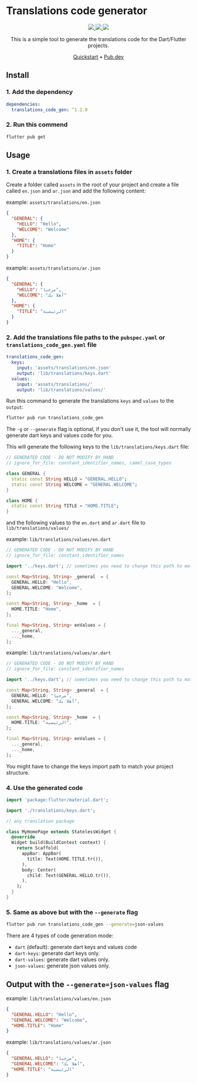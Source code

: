 # Translations code generator

<p align="center">
  <a href="https://pub.dev/packages/translations_code_gen">
    <img src="https://img.shields.io/pub/v/translations_code_gen?translations_code_gen=pub.dev&labelColor=333940&logo=dart">
  </a>
  <a href="https://t.me/youhanasheriff">
    <img src="https://img.shields.io/static/v1?label=join&message=Hey dev!&labelColor=333940&logo=telegram&logoColor=white&color=229ED9">
  </a>
  <a href="https://twitter.com/youhanasheriff">
    <img src="https://img.shields.io/twitter/follow/youhanasheriff?style=flat&label=Follow&color=1DA1F2&labelColor=333940&logo=twitter&logoColor=fff">
  </a>
</p>

<p align="center">
This is a simple tool to generate the translations code for the Dart/Flutter projects.
</p>

<p align="center">
  <a href="https://youhanasheriff.com">Quickstart</a> •
  <a href="https://pub.dev/packages/translations_code_gen">Pub.dev</a>
</p>

## Install

### 1. Add the dependency

```yaml
dependencies:
  translations_code_gen: ^1.2.0
```

### 2. Run this commend

```bash
flutter pub get
```

## Usage

### 1. Create a translations files in `assets` folder

Create a folder called `assets` in the root of your project and create a file called `en.json` and `ar.json` and add the following content:

example: `assets/translations/en.json`

```json
{
  "GENERAL": {
    "HELLO": "Hello",
    "WELCOME": "Welcome"
  },
  "HOME": {
    "TITLE": "Home"
  }
}
```

example: `assets/translations/ar.json`

```json
{
  "GENERAL": {
    "HELLO": "مرحبا",
    "WELCOME": "أهلا بك"
  },
  "HOME": {
    "TITLE": "الرئيسية"
  }
}
```

### 2. Add the translations file paths to the `pubspec.yaml` or `translations_code_gen.yaml` file

```yaml
translations_code_gen:
  keys:
    input: 'assets/translations/en.json'
    output: 'lib/translations/keys.dart'
  values:
    input: 'assets/translations/'
    output: 'lib/translations/values/'
```

Run this command to generate the translations `keys` and `values` to the `output`:

```bash
flutter pub run translations_code_gen
```

The `-g` or `--generate` flag is optional, if you don't use it, the tool will normally generate dart keys and values code for you.

This will generate the following keys to the `lib/translations/keys.dart` file:

```dart
// GENERATED CODE - DO NOT MODIFY BY HAND
// ignore_for_file: constant_identifier_names, camel_case_types

class GENERAL {
  static const String HELLO = "GENERAL.HELLO";
  static const String WELCOME = "GENERAL.WELCOME";
}

class HOME {
  static const String TITLE = "HOME.TITLE";
}
```

and the following values to the `en.dart` and `ar.dart` file to `lib/translations/values/`

example: `lib/translations/values/en.dart`

```dart
// GENERATED CODE - DO NOT MODIFY BY HAND
// ignore_for_file: constant_identifier_names

import '../keys.dart'; // sometimes you need to change this path to match your project structure

const Map<String, String> _general  = {
  GENERAL.HELLO: "Hello",
  GENERAL.WELCOME: "Welcome",
};

const Map<String, String> _home  = {
  HOME.TITLE: "Home",
};

final Map<String, String> enValues = {
  ..._general,
  ..._home,
};
```

example: `lib/translations/values/ar.dart`

```dart
// GENERATED CODE - DO NOT MODIFY BY HAND
// ignore_for_file: constant_identifier_names

import '../keys.dart'; // sometimes you need to change this path to match your project structure

const Map<String, String> _general  = {
  GENERAL.HELLO: "مرحبا",
  GENERAL.WELCOME: "أهلا بك",
};

const Map<String, String> _home  = {
  HOME.TITLE: "الرئيسية",
};

final Map<String, String> enValues = {
  ..._general,
  ..._home,
};
```

You might have to change the keys import path to match your project structure.

### 4. Use the generated code

```dart
import 'package:flutter/material.dart';

import './translations/keys.dart';

// any translation package

class MyHomePage extends StatelessWidget {
  @override
  Widget build(BuildContext context) {
    return Scaffold(
      appBar: AppBar(
        title: Text(HOME.TITLE.tr()),
      ),
      body: Center(
        child: Text(GENERAL.HELLO.tr()),
      ),
    );
  }
}
```

### 5. Same as above but with the `--generate` flag

```bash
flutter pub run translations_code_gen --generate=json-values
```

There are 4 types of code generation mode:

- `dart` (default): generate dart keys and values code
- `dart-keys`: generate dart keys only.
- `dart-values`: generate dart values only.
- `json-values`: generate json values only.

## Output with the `--generate=json-values` flag

example: `lib/translations/values/en.json`

```json
{
  "GENERAL.HELLO": "Hello",
  "GENERAL.WELCOME": "Welcome",
  "HOME.TITLE": "Home"
}
```

example: `lib/translations/values/ar.json`

```json
{
  "GENERAL.HELLO": "مرحبا",
  "GENERAL.WELCOME": "أهلا بك",
  "HOME.TITLE": "الرئيسية"
}
```

